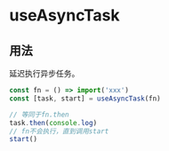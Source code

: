 # useAsyncTask

## 用法

延迟执行异步任务。

```typescript
const fn = () => import('xxx')
const [task, start] = useAsyncTask(fn)

// 等同于fn.then
task.then(console.log)
// fn不会执行，直到调用start
start()
```
